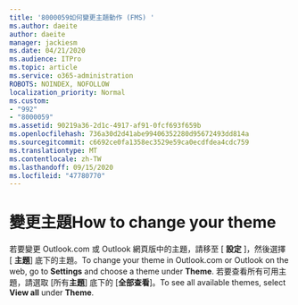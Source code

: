 ```yaml
---
title: '8000059如何變更主題動作 (FMS) '
ms.author: daeite
author: daeite
manager: jackiesm
ms.date: 04/21/2020
ms.audience: ITPro
ms.topic: article
ms.service: o365-administration
ROBOTS: NOINDEX, NOFOLLOW
localization_priority: Normal
ms.custom:
- "992"
- "8000059"
ms.assetid: 90219a36-2d1c-4917-af91-0fcf693f659b
ms.openlocfilehash: 736a30d2d41abe99406352280d95672493dd814a
ms.sourcegitcommit: c6692ce0fa1358ec3529e59ca0ecdfdea4cdc759
ms.translationtype: MT
ms.contentlocale: zh-TW
ms.lasthandoff: 09/15/2020
ms.locfileid: "47780770"
---
```

# <a name="how-to-change-your-theme"></a><span data-ttu-id="0ffe1-102">變更主題</span><span class="sxs-lookup"><span data-stu-id="0ffe1-102">How to change your theme</span></span>

<span data-ttu-id="0ffe1-103">若要變更 Outlook.com 或 Outlook 網頁版中的主題，請移至 [ **設定** ]，然後選擇 [ **主題**] 底下的主題。</span><span class="sxs-lookup"><span data-stu-id="0ffe1-103">To change your theme in Outlook.com or Outlook on the web, go to **Settings** and choose a theme under **Theme**.</span></span> <span data-ttu-id="0ffe1-104">若要查看所有可用主題，請選取 [所有**主題**] 底下的 [**全部查看**]。</span><span class="sxs-lookup"><span data-stu-id="0ffe1-104">To see all available themes, select **View all** under **Theme**.</span></span>
  